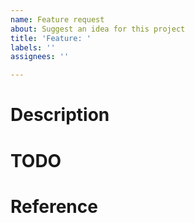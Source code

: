```yaml
---
name: Feature request
about: Suggest an idea for this project
title: 'Feature: '
labels: ''
assignees: ''

---
```


# Description

# TODO

# Reference
